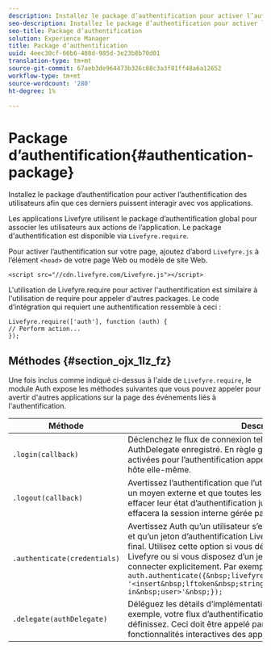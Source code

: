 ```yaml
---
description: Installez le package d’authentification pour activer l’authentification des utilisateurs afin que ces derniers puissent interagir avec vos applications.
seo-description: Installez le package d’authentification pour activer l’authentification des utilisateurs afin que ces derniers puissent interagir avec vos applications.
seo-title: Package d’authentification
solution: Experience Manager
title: Package d’authentification
uuid: 4eec30cf-66b6-408d-985d-3e23b8b70d01
translation-type: tm+mt
source-git-commit: 67aeb3de964473b326c88c3a3f81ff48a6a12652
workflow-type: tm+mt
source-wordcount: '280'
ht-degree: 1%

---
```



# Package d’authentification{#authentication-package}

Installez le package d’authentification pour activer l’authentification des utilisateurs afin que ces derniers puissent interagir avec vos applications.

Les applications Livefyre utilisent le package d’authentification global pour associer les utilisateurs aux actions de l’application. Le package d&#39;authentification est disponible via `Livefyre.require`.

Pour activer l’authentification sur votre page, ajoutez d’abord `Livefyre.js` à l’élément `<head>` de votre page Web ou modèle de site Web.

```
<script src="//cdn.livefyre.com/Livefyre.js"></script>
```

L&#39;utilisation de Livefyre.require pour activer l&#39;authentification est similaire à l&#39;utilisation de require pour appeler d&#39;autres packages. Le code d’intégration qui requiert une authentification ressemble à ceci :

```
Livefyre.require(['auth'], function (auth) {  
// Perform action... 
});
```

## Méthodes {#section_ojx_1lz_fz}

Une fois inclus comme indiqué ci-dessus à l&#39;aide de `Livefyre.require`, le module Auth expose les méthodes suivantes que vous pouvez appeler pour avertir d&#39;autres applications sur la page des événements liés à l&#39;authentification.

| Méthode | Description |
|--- |--- |
| `.login(callback)` | Déclenchez le flux de connexion tel qu&#39;il est implémenté par AuthDelegate enregistré. En règle générale, seules les applications activées pour l’authentification appellent ce paramètre, et non la page hôte elle-même. |
| `.logout(callback)` | Avertissez l’authentification que l’utilisateur final s’est déconnecté par un moyen externe et que toutes les applications qui dépendent doivent effacer leur état d’authentification jusqu’à la prochaine connexion. Ceci effacera la session interne gérée par Auth. |
| `.authenticate(credentials)` | Avertissez Auth qu’un utilisateur s’est authentifié par un moyen externe et qu’un jeton d’authentification Livefyre a été acheté pour l’utilisateur final. Utilisez cette option si vous définissez un cookie avec le jeton Livefyre ou si vous disposez d’un jeton pour l’utilisateur et souhaitez le connecter explicitement. Par exemple: <br>`auth.authenticate({&nbsp;livefyre:&nbsp;`<br>`'<insert&nbsp;lftoken&nbsp;string&nbsp;for&nbsp;newly&nbsp;logged-in&nbsp;user>'&nbsp;});` |
| `.delegate(authDelegate)` | Déléguez les détails d’implémentation de l’authentification (par exemple, votre flux d’authentification personnalisé) à un objet que vous définissez. Ceci doit être appelé par la page hôte pour activer les fonctionnalités interactives des applications Livefyre. |

